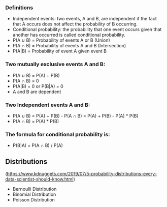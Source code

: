 


### Definitions
- Independent events: two events, A and B, are independent if the fact that A occurs does not affect the probability of B occurring.
- Conditional probability: the probability that one event occurs given that another has occurred is called conditional probability. 
- P(A ∪ B) = Probability of events A or B (Union)
- P(A ∩ B) = Probability of events A and B (Intersection)
- P(A|B) = Probability of event A given event B

### Two mutually exclusive events A and B:
- P(A ∪ B) = P(A) + P(B)
- P(A ∩ B) = 0
- P(A|B) = 0 or P(B|A) = 0
- A and B are dependent
### Two Independent events A and B:
- P(A ∪ B) = P(A) + P(B) - P(A ∩ B) = P(A) + P(B) - P(A) * P(B)
- P(A ∩ B) = P(A) * P(B)

### The formula for conditional probability is:      
- P(B|A) = P(A ∩ B) / P(A) 

## Distributions
(https://www.kdnuggets.com/2019/07/5-probability-distributions-every-data-scientist-should-know.html)
- Bernoulli Distribution 
- Binomial Distribution 
- Poisson Distribution  





